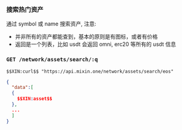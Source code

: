 ### 搜索热门资产

通过 symbol 或 name 搜索资产, 注意:

- 并非所有的资产都能查到，基本的原则是有图标，或者有价格
- 返回是一个列表，比如 usdt 会返回 omni, erc20 等所有的 usdt 信息

### `GET /network/assets/search/:q` 

```
$$XIN:curl$$ "https://api.mixin.one/network/assets/search/eos"
```

```json
{
  "data":[
  {
    $$XIN:asset$$
  },
  ...
  ]
}
```
